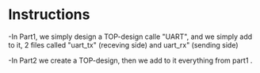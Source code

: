 # Instructions

-In Part1, we simply design a TOP-design calle "UART", and we simply add to it, 2 files called 
"uart_tx" (receving side) and uart_rx" (sending side)

-In Part2 we create a TOP-design, then we add to it everything from part1 .
